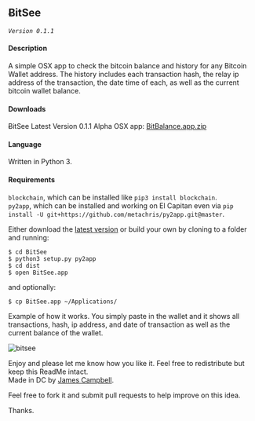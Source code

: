 ## ɃitSee
_`Version 0.1.1`_

#### Description
A simple OSX app to check the bitcoin balance and history for any Bitcoin Wallet address.
The history includes each transaction hash, the relay ip address of the transaction, the date time of each, as well as the current bitcoin wallet balance.

#### Downloads
ɃitSee Latest Version 0.1.1 Alpha OSX app: [BitBalance.app.zip](https://github.com/jamesacampbell/BitSee/files/51622/BitBalance.app.zip)

#### Language

Written in Python 3.

#### Requirements

`blockchain`, which can be installed like `pip3 install blockchain`.   
`py2app`, which can be installed and working on El Capitan even via `pip install -U git+https://github.com/metachris/py2app.git@master`.

Either download the [latest version](https://github.com/jamesacampbell/BitSee/latest.zip) or build your own by cloning to a folder and running:
```
$ cd BitSee
$ python3 setup.py py2app
$ cd dist
$ open BitSee.app
```
and optionally:
```
$ cp BitSee.app ~/Applications/
```

Example of how it works. You simply paste in the wallet and it shows all transactions, hash, ip address, and date of transaction as well as the current balance of the wallet.

![bitsee](https://cloud.githubusercontent.com/assets/616585/11581300/7146f054-9a0e-11e5-81b2-f791aa8ee37d.gif)

Enjoy and please let me know how you like it. Feel free to redistribute but keep this ReadMe intact.   
Made in DC by [James Campbell](https://www.jamescampbell.us).

Feel free to fork it and submit pull requests to help improve on this idea.

Thanks.
